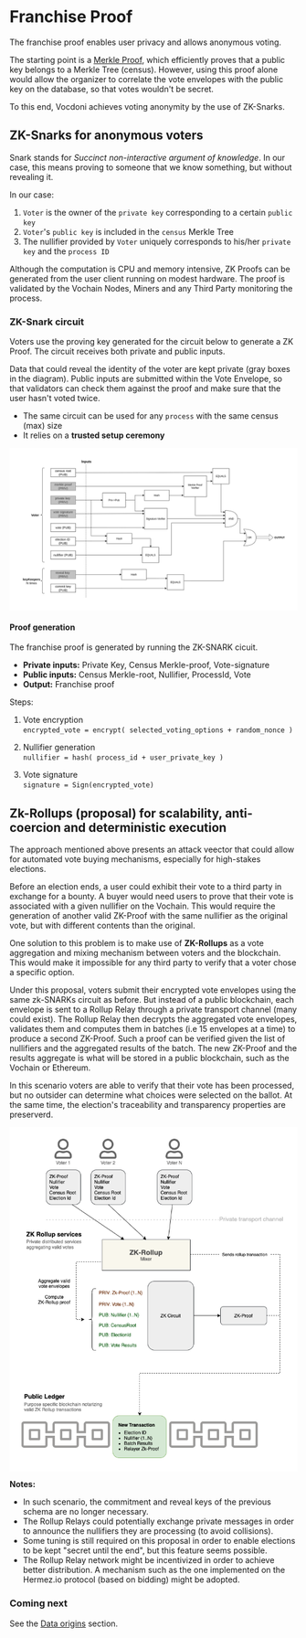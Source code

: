 # Franchise Proof

The franchise proof enables user privacy and allows anonymous voting.

The starting point is a [Merkle Proof](/architecture/census-overview?id=the-census), which efficiently proves that a public key belongs to a Merkle Tree (census). However, using this proof alone would allow the organizer to correlate the vote envelopes with the public key on the database, so that votes wouldn't be secret.

To this end, Vocdoni achieves voting anonymity by the use of ZK-Snarks.

## ZK-Snarks for anonymous voters

Snark stands for *Succinct non-interactive argument of knowledge*. In our case, this means proving to someone that we know something, but without revealing it.

In our case:
  1. `Voter` is the owner of the `private key` corresponding to a certain `public key`
  2. `Voter`'s `public key` is included in the `census` Merkle Tree
  3. The nullifier provided by `Voter` uniquely corresponds to his/her `private key` and the `process ID`

Although the computation is CPU and memory intensive, ZK Proofs can be generated from the user client running on modest hardware. The proof is validated by the Vochain Nodes, Miners and any Third Party monitoring the process.

### ZK-Snark circuit

Voters use the proving key generated for the circuit below to generate a ZK Proof. The circuit receives both private and public inputs.

Data that could reveal the identity of the voter are kept private (gray boxes in the diagram). Public inputs are submitted within the Vote Envelope, so that validators can check them against the proof and make sure that the user hasn't voted twice.

+ The same circuit can be used for any `process` with the same census (max) size
+ It relies on a **trusted setup ceremony**

<div style="padding: 20px; background-color: white; text-align: center;">
	<img src="https://raw.githubusercontent.com/vocdoni/design/main/drawio/vocdoni_circuit.png" alt="ZkSnarks circuit"/>
</div>

#### Proof generation

The franchise proof is generated by running the ZK-SNARK cicuit.

+ **Private inputs:** Private Key, Census Merkle-proof, Vote-signature
+ **Public inputs:** Census Merkle-root, Nullifier, ProcessId, Vote
+ **Output:** Franchise proof

Steps:

1. Vote encryption<br/>
    `encrypted_vote = encrypt( selected_voting_options + random_nonce )`

2. Nullifier generation<br/>
    `nullifier = hash( process_id + user_private_key )`

3. Vote signature<br/>
    `signature = Sign(encrypted_vote)`



## Zk-Rollups (proposal) for scalability, anti-coercion and deterministic execution

The approach mentioned above presents an attack veector that could allow for automated vote buying mechanisms, especially for high-stakes elections.

Before an election ends, a user could exhibit their vote to a third party in exchange for a bounty. A buyer would need users to prove that their vote is associated with a given nullifier on the Vochain. This would require the generation of another valid ZK-Proof with the same nullifier as the original vote, but with different contents than the original.

One solution to this problem is to make use of **ZK-Rollups** as a vote aggregation and mixing mechanism between voters and the blockchain. This would make it impossible for any third party to verify that a voter chose a specific option.

Under this proposal, voters submit their encrypted vote envelopes using the same zk-SNARKs circuit as before. But instead of a public blockchain, each envelope is sent to a Rollup Relay through a private transport channel (many could exist). The Rollup Relay then decrypts the aggregated vote envelopes, validates them and computes them in batches (i.e 15 envelopes at a time) to produce a second ZK-Proof. Such a proof can be verified given the list of nullifiers and the aggregated results of the batch.
The new ZK-Proof and the results aggregate is what will be stored in a public blockchain, such as the Vochain or Ethereum.

In this scenario voters are able to verify that their vote has been processed, but no outsider can determine what choices were selected on the ballot. 
At the same time, the election's traceability and transparency properties are preserverd. 

<div style="padding: 20px; background-color: white; text-align: center;">
	<img src="https://github.com/vocdoni/design/raw/main/drawio/zk-rollup-vocdoni.png" alt="ZkRollup"/>
</div>


**Notes:**

+ In such scenario, the commitment and reveal keys of the previous schema are no longer necessary.
+ The Rollup Relays could potentially exchange private messages in order to announce the nullifiers they are processing (to avoid collisions).
+ Some tuning is still required on this proposal in order to enable elections to be kept "secret until the end", but this feature seems possible.
+ The Rollup Relay network might be incentivized in order to achieve better distribution. A mechanism such as the one implemented on the Hermez.io protocol (based on bidding) might be adopted.

<!------

## Linkable Ring Signatures

LRS allow members of a group to sign messages on the group's behalf. The resulting signature does not reveal the signer's identity (preserving anonymity) but at the same time, it is possible to determine whether two signatures have been issued by the same group member or not (linkability).

Unlike ZK Snarks, **LRS do not rely on a trusted setup**.

**Documentation**

- https://medium.com/asecuritysite-when-bob-met-alice/linkable-ring-signatures-stealth-addresses-and-mixer-contracts-cff7057a457

**Academic papers**

- https://eprint.iacr.org/2018/379.pdf
- https://dl.acm.org/citation.cfm?id=2103015

**Libraries**
- Go implementation: https://github.com/noot/ring-go (linkable branch)
- `Missing JavaScript implementation on ECDSA`


### How LRS are used in Vocdoni

#### 1. Registration to an organization

First, the Voters need to send their public keys to the Census organization service (each organization can choose which method to use for veryfing and identity). This is done just once so the same public key can be used for multiple elections.

```mermaid
graph TD;
C((Organization Census))
V1(Voter)-- send public key -- >C
V2(Voter)-- send public key -- >C
V3(Voter)-- send public key -- >C
```

#### 2. Create census rings

The usage of LRS requires the census to be published, so Voters can create their Rings for casting the vote. The Ring creation follow a set of principles:

+ If Census < 1000, use a single Ring with all existing pubkeys
+ If Census > 1000, census must be split on several groups of keys
	+ the organizer will publish a number (N) which will be used by the voters to know to which group of keys are they assigned by using the following formula: 
	`GroupNumber = VoterPubKey % N`
	+ before publishing N the census must pre-compute all the keys to check that if accomplish the minimum size grup of keys. So in case N generates a group with too few, that number must be discarted and try a new one

#### 3. Derivate election keys

In addition to `N`, the Organizer will publish a uniq ID that will identify the election (`processID`). This ID will be used by both parties (Voter and Organizer) to derivate the temporary election pulic keys using the following mechanism:

+ On ECDSA the PubKey derivates from the PrivKey as follows:
`PubKeyVoter = PrivKeyVoter * G`
+ The Organizer derivate the new temporary PublicKey for each voter this way:
`PubKeyElectionVoter = PubKeyVoter + G*Hash(ElectionID)`
+ Each voter derivates its new Private Key this way: 
`PrivKeyElectionVoter = PrivKeyVoter + Hash(ElectionID)`


#### 4. Start an election and vote

Once the Rings and the temporary keys are published, the Voter can create its Linkable Ring Signature for signing the ballot.

```mermaid
graph BT;
O((Organizer)) -- >|Create new election|B
B[Blockchain] -- >|fetch election ID| C((Census))
B -- >|fetch election ID| V1(Voter 1)

C-.->Pub1["PubKey V1 + electionID"]
C-.->Pub2["PubKey V2 + electionID"]
C-.->Pub3["PubKey V3 + electionID"]

R[Linkable Ring Signature]
V1-.->Priv1["Privkey V1 + electionID"]
Priv1-- >|create election signatre| R

subgraph 
Pub1-.-R
Pub2-.-R
Pub3-.-R
end
```

---

### Performance

ECDSA Linkable Ring Signature test using Go on a Core i7 with 8GB of RAM

```
Time: 0,388s
Signature size: 100
Signature bytes: 9735
```

```
Time: 2,567s
Signature size: 1000
Signature bytes: 96114
```


### Javascript example (using RSA)

The Vocdoni platform is designed to work on Ethereum public blockchains, so its users are meant to be using ECDSA key pairs.

As a reference, you can have a look at an RSA implementation: https://github.com/MaiaVictor/lrs

Install via npm
```sh
npm install lrs
```

On `test-node.js` add the following lines and run the script:

```javascript
const lrs = require("lrs");
const NUM_ACCOUNTS = 1000;
const accounts = [];

// parties generate their public/private key pairs
console.time("Generate keys");
for (let i = 0; i < NUM_ACCOUNTS; i++) {
	accounts.push(lrs.gen());
}
console.timeEnd("Generate keys");

// first key is for alice (the real signer)
const alice = accounts[0];

// The list of public key is known and distributed
var group = accounts.map((m) => m.publicKey);
console.log("Group data length:", JSON.stringify(group).length, "bytes");

// Alice signs a message in behalf of one of the group
console.time("Sign ring")
var signed = lrs.sign(group, alice, "The body is buried on the backyard.");
console.timeEnd("Sign ring")

console.log("Signature data length:", signed.length, "bytes");

// Anyone is able to verify *some* of them signed that message
console.time("Verify")
console.log(lrs.verify(group, signed, "The body is buried on the backyard."));
console.timeEnd("Verify")

console.time("Check double sign")
// If that same person signs another message...
var signed2 = lrs.sign(group, alice, "Just kidding, he is alive.");
console.timeEnd("Check double sign")

// We are able to tell the signature came from the same person
console.log(lrs.link(signed, signed2));
```
### On browser

Edit an HTML container:

```html
<!DOCTYPE html>
<html>

<head></head>

<body>
	<h3>Linkable ring signature</h3>
	<pre id="content"></pre>

	<script src="./test-browser.js"></script>
</body>

</html>
```

And then edit the `test-browser.js` file:

```javascript
const lrs = require("lrs");
const NUM_ACCOUNTS = 100;
const accounts = [];

// LOGGING SCREEN UTILS

const logMap = {}

function log(text, ...rest) {
	const node = document.querySelector("#content")
	if (node) node.innerText += text + " " + rest.join(" ") + "\n"
	console.log(text, ...rest)
}

function logStart(key) {
	const node = document.querySelector("#content")
	if (logMap[key]) {
		console.warn(`logStart(${key}) is already defined. Overwriting.`)

		logMap[key] = Date.now()
		if (node) node.innerText += key + " [restarted]\n"
	}
	else {
		logMap[key] = Date.now()
		if (node) node.innerText += key + " [started]\n"
		console.log(key + " [started]")
	}
}

function logEnd(key) {
	if (!logMap[key]) {
		const node = document.querySelector("#content")
		if (node) node.innerText += key + " [unstarted]\n"
		console.warn(`logStart(${key}) not started.`)
		return
	}

	const diff = (Date.now() - logMap[key]) / 1000
	const node = document.querySelector("#content")
	if (node) node.innerText += `${key} [done in ${diff.toFixed(1)}s]\n`
	log(`${key} [done in ${diff.toFixed(1)}s]`)
	delete logMap[key]
}

// CODE

function main() {
	// parties generate their public/private key pairs
	logStart("Generate keys");
	for (let i = 0; i < NUM_ACCOUNTS; i++) {
		accounts.push(lrs.gen());
	}
	logEnd("Generate keys");

	// first key is for alice (the real signer)
	const alice = accounts[0];

	// The list of public key is known and distributed
	var group = accounts.map((m) => m.publicKey);

	// Alice signs a message in behalf of one of the group
	logStart("Sign ring")
	var signed = lrs.sign(group, alice, "The body is buried on the backyard.");
	logEnd("Sign ring")

	log("Signature", signed.length);

	// Anyone is able to verify *some* of them signed that message
	logStart("Verify")
	log(lrs.verify(group, signed, "The body is buried on the backyard."));
	logEnd("Verify")

	logStart("Check double sign")
	// If that same person signs another message...
	var signed2 = lrs.sign(group, alice, "Just kidding, he is alive.");
	logEnd("Check double sign")

	// We are able to tell the signature came from the same person
	log(lrs.link(signed, signed2));
}

main();

```

You can use ParcelJS to run the example:

```
npx parcel index.html -p 8080
```

### Run test.js

```
$ size=100 node test.js
Generate keys: 854.913ms
Sign ring: 812.574ms
Signature 19675
true
Verify: 721.555ms
Check double sign: 773.458ms
true

$ size=1000 node test.js
Generate keys: 7043.474ms
Sign ring: 7106.234ms
Signature 193240
true
Verify: 6933.126ms
Check double sign: 7318.286ms
true

$ size=5000 node test.js
Generate keys: 36035.585ms
Sign ring: 38174.756ms
Signature 964723
true
Verify: 37611.042ms
Check double sign: 37604.330ms
true
```

Time and size scales linearly. 

* 100 ring size signature needs 0.8s to be signed and have a size of 19kBytes
* 1000 ring size signaure needs 7s to be signed and have a size of 193kBytes
* 5000 ring size signaure needs 38s to be signed and have a size of 964kBytes

-->

### Coming next

See the [Data origins](/architecture/protocol/data-origins) section.
